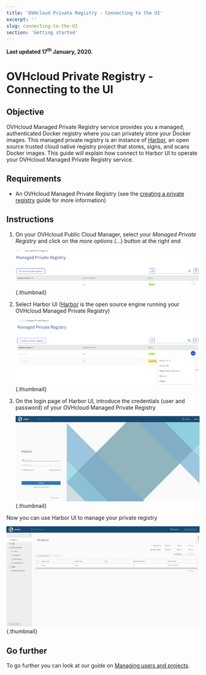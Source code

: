 ```yaml
---
title: 'OVHcloud Private Registry - Connecting to the UI'
excerpt: ''
slug: connecting-to-the-UI
section: 'Getting started'
---
```


**Last updated 17<sup>th</sup> January, 2020.**

<style>
 pre {
     font-size: 14px;
 }
 pre.console {
   background-color: #300A24; 
   color: #ccc;
   font-family: monospace;
   padding: 5px;
   margin-bottom: 5px;
 }
 pre.console code {
   border: solid 0px transparent;
   color: #ccc;
   font-family: monospace !important;
   font-size: 0.75em;
 }
 .small {
     font-size: 0.75em;
 }
</style>

# OVHcloud Private Registry - Connecting to the UI



## Objective

OVHcloud Managed Private Registry service provides you a managed, authenticated Docker registry where you can privately store your Docker images. This managed private registry is an instance of [Harbor](https://goharbor.io/), an open source trusted cloud native registry project that stores, signs, and scans Docker images. This guide will explain how connect to Harbor UI to operate your OVHcloud Managed Private Registry service.


## Requirements

- An OVHcloud Managed Private Registry (see the [creating a private registry](../creating-a-private-registry/) guide for more information)


## Instructions

1. On your OVHcloud Public Cloud Manager, select your *Managed Private Registry* and click on the *more options* (*...*) button at the right end

    ![Managing users and projects](images/connecting-to-the-ui-001-s.jpg){.thumbnail}

1. Select Harbor UI ([Harbor](https://goharbor.io/) is the open source engine running your OVHcloud Managed Private Registry)

    ![Managing users and projects](images/connecting-to-the-ui-002-s.jpg){.thumbnail}

1. On the login page of Harbor UI, introduce the credentials (user and password) of your OVHcloud Managed Private Registry

    ![Managing users and projects](images/connecting-to-the-ui-003-s.jpg){.thumbnail}


Now you can use Harbor UI to manage your private registry

![Managing users and projects](images/connecting-to-the-ui-004-s.jpg){.thumbnail}



## Go further

To go further you can look at our guide on [Managing users and projects](../managing-users-and-projects/).